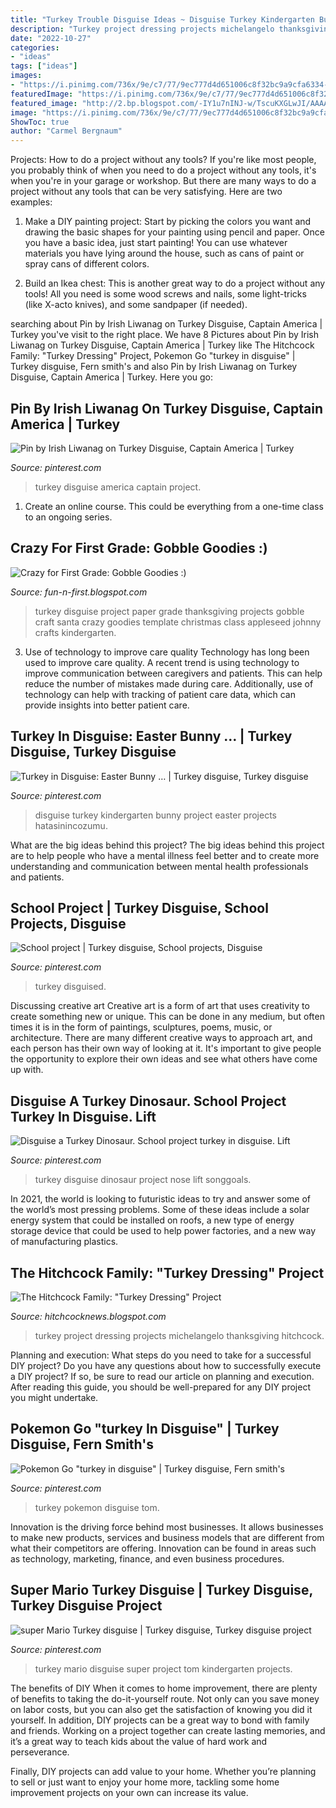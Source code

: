 ```yaml
---
title: "Turkey Trouble Disguise Ideas ~ Disguise Turkey Kindergarten Bunny Project Easter Projects Hatasinincozumu"
description: "Turkey project dressing projects michelangelo thanksgiving hitchcock"
date: "2022-10-27"
categories:
- "ideas"
tags: ["ideas"]
images:
- "https://i.pinimg.com/736x/9e/c7/77/9ec777d4d651006c8f32bc9a9cfa6334--turkey-disguise-super-mario.jpg"
featuredImage: "https://i.pinimg.com/736x/9e/c7/77/9ec777d4d651006c8f32bc9a9cfa6334--turkey-disguise-super-mario.jpg"
featured_image: "http://2.bp.blogspot.com/-IY1u7nINJ-w/TscuKXGLwJI/AAAAAAAABCo/PZin1sP6pWg/s1600/november+023.JPG"
image: "https://i.pinimg.com/736x/9e/c7/77/9ec777d4d651006c8f32bc9a9cfa6334--turkey-disguise-super-mario.jpg"
ShowToc: true
author: "Carmel Bergnaum"
---
```



Projects: How to do a project without any tools?
If you're like most people, you probably think of when you need to do a project without any tools, it's when you're in your garage or workshop. But there are many ways to do a project without any tools that can be very satisfying. Here are two examples: 
1. Make a DIY painting project: Start by picking the colors you want and drawing the basic shapes for your painting using pencil and paper. Once you have a basic idea, just start painting! You can use whatever materials you have lying around the house, such as cans of paint or spray cans of different colors. 

2. Build an Ikea chest: This is another great way to do a project without any tools! All you need is some wood screws and nails, some light-tricks (like X-acto knives), and some sandpaper (if needed).

	

		
searching about Pin by Irish Liwanag on Turkey Disguise, Captain America | Turkey you've visit to the right place. We have 8 Pictures about Pin by Irish Liwanag on Turkey Disguise, Captain America | Turkey like The Hitchcock Family: &quot;Turkey Dressing&quot; Project, Pokemon Go &quot;turkey in disguise&quot; | Turkey disguise, Fern smith&#039;s and also Pin by Irish Liwanag on Turkey Disguise, Captain America | Turkey. Here you go:
		
    
## Pin By Irish Liwanag On Turkey Disguise, Captain America | Turkey

<img loading=lazy src="https://i.pinimg.com/736x/b2/f1/39/b2f1392bece060d8a72b5301b804eeed--turkey-disguise-school-projects.jpg" onerror="this.onerror=null;this.src='https://tse4.mm.bing.net/th?id=OIP.N4og3o87aFbb-q2AhHSMQAHaJ3&amp;pid=15.1';" alt="Pin by Irish Liwanag on Turkey Disguise, Captain America | Turkey">

_Source: pinterest.com_

>turkey disguise america captain project. 

	

1. Create an online course. This could be everything from a one-time class to an ongoing series.

    
## Crazy For First Grade: Gobble Goodies :)

<img loading=lazy src="http://2.bp.blogspot.com/-IY1u7nINJ-w/TscuKXGLwJI/AAAAAAAABCo/PZin1sP6pWg/s1600/november+023.JPG" onerror="this.onerror=null;this.src='https://tse3.mm.bing.net/th?id=OIP.HoVfJMy2y4Hicwb6AcpVUAHaJ6&amp;pid=15.1';" alt="Crazy for First Grade: Gobble Goodies :)">

_Source: fun-n-first.blogspot.com_

>turkey disguise project paper grade thanksgiving projects gobble craft santa crazy goodies template christmas class appleseed johnny crafts kindergarten. 

	

3) Use of technology to improve care quality
Technology has long been used to improve care quality. A recent trend is using technology to improve communication between caregivers and patients. This can help reduce the number of mistakes made during care. Additionally, use of technology can help with tracking of patient care data, which can provide insights into better patient care.

    
## Turkey In Disguise: Easter Bunny … | Turkey Disguise, Turkey Disguise

<img loading=lazy src="https://i.pinimg.com/originals/b1/45/e4/b145e4f29b840043ffc9e4ab202b5c60.jpg" onerror="this.onerror=null;this.src='https://tse2.mm.bing.net/th?id=OIP._r8yw2x_L5Q7N7IXevK9JwHaJ4&amp;pid=15.1';" alt="Turkey in Disguise: Easter Bunny … | Turkey disguise, Turkey disguise">

_Source: pinterest.com_

>disguise turkey kindergarten bunny project easter projects hatasinincozumu. 

	

What are the big ideas behind this project?
The big ideas behind this project are to help people who have a mental illness feel better and to create more understanding and communication between mental health professionals and patients.

    
## School Project | Turkey Disguise, School Projects, Disguise

<img loading=lazy src="https://i.pinimg.com/originals/a0/f8/1c/a0f81c63d78f70b11cc98d67565cbbcf.jpg" onerror="this.onerror=null;this.src='https://tse3.mm.bing.net/th?id=OIP.E6RJKo91YWKzndFQx5fLZwHaOt&amp;pid=15.1';" alt="School project | Turkey disguise, School projects, Disguise">

_Source: pinterest.com_

>turkey disguised. 

	

Discussing creative art
Creative art is a form of art that uses creativity to create something new or unique. This can be done in any medium, but often times it is in the form of paintings, sculptures, poems, music, or architecture. There are many different creative ways to approach art, and each person has their own way of looking at it. It's important to give people the opportunity to explore their own ideas and see what others have come up with.

    
## Disguise A Turkey Dinosaur. School Project Turkey In Disguise. Lift

<img loading=lazy src="https://i.pinimg.com/736x/d2/73/45/d2734588a7b6149b7a23cb4452532f07.jpg" onerror="this.onerror=null;this.src='https://tse2.mm.bing.net/th?id=OIP.baFzf_ANPwSKTKyyoeLzJwHaJ3&amp;pid=15.1';" alt="Disguise a Turkey Dinosaur. School project turkey in disguise. Lift">

_Source: pinterest.com_

>turkey disguise dinosaur project nose lift songgoals. 

	

In 2021, the world is looking to futuristic ideas to try and answer some of the world’s most pressing problems. Some of these ideas include a solar energy system that could be installed on roofs, a new type of energy storage device that could be used to help power factories, and a new way of manufacturing plastics.

    
## The Hitchcock Family: &quot;Turkey Dressing&quot; Project

<img loading=lazy src="http://1.bp.blogspot.com/-7tO7tq1-enU/VGFB9CnLWUI/AAAAAAAAgD8/dE-ocsTUaFk/s1600/IMG_3048.JPG" onerror="this.onerror=null;this.src='https://tse1.mm.bing.net/th?id=OIP.0pSMtTOnVjJGrabU5EPIJQHaJ4&amp;pid=15.1';" alt="The Hitchcock Family: &quot;Turkey Dressing&quot; Project">

_Source: hitchcocknews.blogspot.com_

>turkey project dressing projects michelangelo thanksgiving hitchcock. 

	

Planning and execution: What steps do you need to take for a successful DIY project?
Do you have any questions about how to successfully execute a DIY project? If so, be sure to read our article on planning and execution. After reading this guide, you should be well-prepared for any DIY project you might undertake.

    
## Pokemon Go &quot;turkey In Disguise&quot; | Turkey Disguise, Fern Smith&#039;s

<img loading=lazy src="https://i.pinimg.com/736x/18/19/f9/1819f9d6b85fe526c148ad41c122fa27--turkey-in-disguise-pokemon-go.jpg" onerror="this.onerror=null;this.src='https://tse2.mm.bing.net/th?id=OIP.4fOVb1skj0AP9lKvICUIxQHaJ3&amp;pid=15.1';" alt="Pokemon Go &quot;turkey in disguise&quot; | Turkey disguise, Fern smith&#039;s">

_Source: pinterest.com_

>turkey pokemon disguise tom. 

	

Innovation is the driving force behind most businesses. It allows businesses to make new products, services and business models that are different from what their competitors are offering. Innovation can be found in areas such as technology, marketing, finance, and even business procedures.

    
## Super Mario Turkey Disguise | Turkey Disguise, Turkey Disguise Project

<img loading=lazy src="https://i.pinimg.com/736x/9e/c7/77/9ec777d4d651006c8f32bc9a9cfa6334--turkey-disguise-super-mario.jpg" onerror="this.onerror=null;this.src='https://tse3.mm.bing.net/th?id=OIP.Y9ny25dWeyl5IpXe2KN4ggDhEs&amp;pid=15.1';" alt="super Mario Turkey disguise | Turkey disguise, Turkey disguise project">

_Source: pinterest.com_

>turkey mario disguise super project tom kindergarten projects. 

	

The benefits of DIY
When it comes to home improvement, there are plenty of benefits to taking the do-it-yourself route. Not only can you save money on labor costs, but you can also get the satisfaction of knowing you did it yourself.
In addition, DIY projects can be a great way to bond with family and friends. Working on a project together can create lasting memories, and it’s a great way to teach kids about the value of hard work and perseverance.

Finally, DIY projects can add value to your home. Whether you’re planning to sell or just want to enjoy your home more, tackling some home improvement projects on your own can increase its value.

